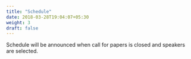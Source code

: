 ```yaml
---
title: "Schedule"
date: 2018-03-28T19:04:07+05:30
weight: 3
draft: false
---
```


Schedule will be announced when call for papers is closed and speakers are selected.
